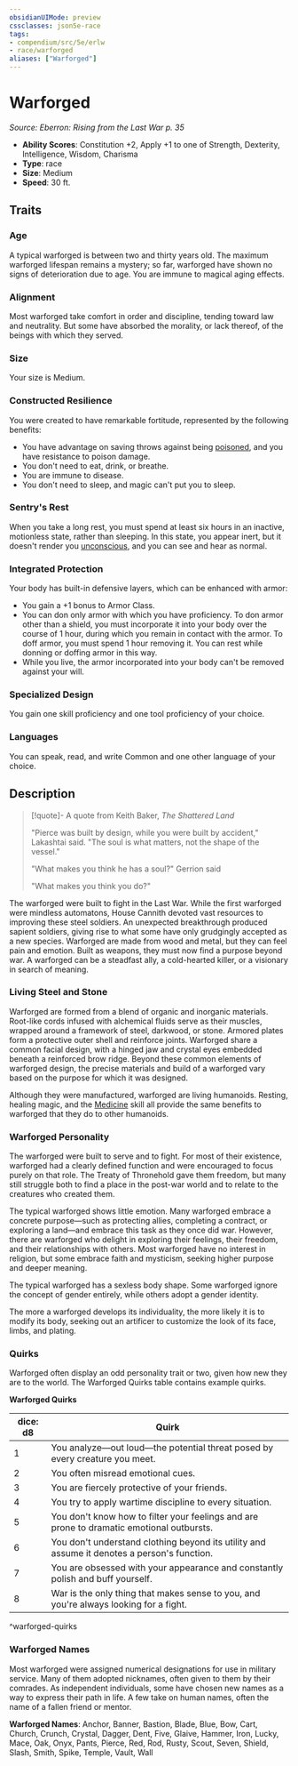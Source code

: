 ```yaml
---
obsidianUIMode: preview
cssclasses: json5e-race
tags:
- compendium/src/5e/erlw
- race/warforged
aliases: ["Warforged"]
---
```

# Warforged
*Source: Eberron: Rising from the Last War p. 35*  

- **Ability Scores**: Constitution +2, Apply +1 to one of Strength, Dexterity, Intelligence, Wisdom, Charisma
- **Type**: race
- **Size**: Medium
- **Speed**: 30 ft.

## Traits

### Age

A typical warforged is between two and thirty years old. The maximum warforged lifespan remains a mystery; so far, warforged have shown no signs of deterioration due to age. You are immune to magical aging effects.

### Alignment

Most warforged take comfort in order and discipline, tending toward law and neutrality. But some have absorbed the morality, or lack thereof, of the beings with which they served.

### Size

Your size is Medium.

### Constructed Resilience

You were created to have remarkable fortitude, represented by the following benefits:

- You have advantage on saving throws against being [poisoned](rules/conditions.md#poisoned), and you have resistance to poison damage.  
- You don't need to eat, drink, or breathe.  
- You are immune to disease.  
- You don't need to sleep, and magic can't put you to sleep.  

### Sentry's Rest

When you take a long rest, you must spend at least six hours in an inactive, motionless state, rather than sleeping. In this state, you appear inert, but it doesn't render you [unconscious](rules/conditions.md#unconscious), and you can see and hear as normal.

### Integrated Protection

Your body has built-in defensive layers, which can be enhanced with armor:

- You gain a +1 bonus to Armor Class.  
- You can don only armor with which you have proficiency. To don armor other than a shield, you must incorporate it into your body over the course of 1 hour, during which you remain in contact with the armor. To doff armor, you must spend 1 hour removing it. You can rest while donning or doffing armor in this way.  
- While you live, the armor incorporated into your body can't be removed against your will.  

### Specialized Design

You gain one skill proficiency and one tool proficiency of your choice.

### Languages

You can speak, read, and write Common and one other language of your choice.

## Description

> [!quote]- A quote from Keith Baker, *The Shattered Land*  
> 
> "Pierce was built by design, while you were built by accident," Lakashtai said. "The soul is what matters, not the shape of the vessel."
> 
> "What makes you think he has a soul?" Gerrion said
> 
> "What makes you think you do?"

The warforged were built to fight in the Last War. While the first warforged were mindless automatons, House Cannith devoted vast resources to improving these steel soldiers. An unexpected breakthrough produced sapient soldiers, giving rise to what some have only grudgingly accepted as a new species. Warforged are made from wood and metal, but they can feel pain and emotion. Built as weapons, they must now find a purpose beyond war. A warforged can be a steadfast ally, a cold-hearted killer, or a visionary in search of meaning.

### Living Steel and Stone

Warforged are formed from a blend of organic and inorganic materials. Root-like cords infused with alchemical fluids serve as their muscles, wrapped around a framework of steel, darkwood, or stone. Armored plates form a protective outer shell and reinforce joints. Warforged share a common facial design, with a hinged jaw and crystal eyes embedded beneath a reinforced brow ridge. Beyond these common elements of warforged design, the precise materials and build of a warforged vary based on the purpose for which it was designed.

Although they were manufactured, warforged are living humanoids. Resting, healing magic, and the [Medicine](rules/skills.md#Medicine) skill all provide the same benefits to warforged that they do to other humanoids.

### Warforged Personality

The warforged were built to serve and to fight. For most of their existence, warforged had a clearly defined function and were encouraged to focus purely on that role. The Treaty of Thronehold gave them freedom, but many still struggle both to find a place in the post-war world and to relate to the creatures who created them.

The typical warforged shows little emotion. Many warforged embrace a concrete purpose—such as protecting allies, completing a contract, or exploring a land—and embrace this task as they once did war. However, there are warforged who delight in exploring their feelings, their freedom, and their relationships with others. Most warforged have no interest in religion, but some embrace faith and mysticism, seeking higher purpose and deeper meaning.

The typical warforged has a sexless body shape. Some warforged ignore the concept of gender entirely, while others adopt a gender identity.

The more a warforged develops its individuality, the more likely it is to modify its body, seeking out an artificer to customize the look of its face, limbs, and plating.

### Quirks

Warforged often display an odd personality trait or two, given how new they are to the world. The Warforged Quirks table contains example quirks.

**Warforged Quirks**

| dice: d8 | Quirk |
|----------|-------|
| 1 | You analyze—out loud—the potential threat posed by every creature you meet. |
| 2 | You often misread emotional cues. |
| 3 | You are fiercely protective of your friends. |
| 4 | You try to apply wartime discipline to every situation. |
| 5 | You don't know how to filter your feelings and are prone to dramatic emotional outbursts. |
| 6 | You don't understand clothing beyond its utility and assume it denotes a person's function. |
| 7 | You are obsessed with your appearance and constantly polish and buff yourself. |
| 8 | War is the only thing that makes sense to you, and you're always looking for a fight. |
^warforged-quirks

### Warforged Names

Most warforged were assigned numerical designations for use in military service. Many of them adopted nicknames, often given to them by their comrades. As independent individuals, some have chosen new names as a way to express their path in life. A few take on human names, often the name of a fallen friend or mentor.

**Warforged Names**: Anchor, Banner, Bastion, Blade, Blue, Bow, Cart, Church, Crunch, Crystal, Dagger, Dent, Five, Glaive, Hammer, Iron, Lucky, Mace, Oak, Onyx, Pants, Pierce, Red, Rod, Rusty, Scout, Seven, Shield, Slash, Smith, Spike, Temple, Vault, Wall